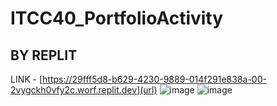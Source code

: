 # ITCC40_PortfolioActivity
## BY REPLIT 
LINK - [https://29fff5d8-b629-4230-9889-014f291e838a-00-2vygckh0vfy2c.worf.replit.dev](url)
![image](https://github.com/user-attachments/assets/df6ba3ae-ab43-42f7-9164-a317ee37abe1)
![image](https://github.com/user-attachments/assets/7d7043b4-8d82-4790-9e65-55b376e5c901)

